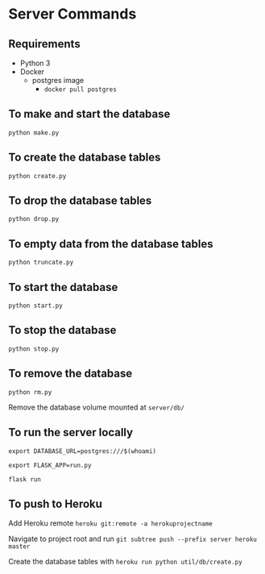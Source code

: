 # Server Commands

## Requirements

* Python 3
* Docker
  * postgres image
    * `docker pull postgres`

## To make and start the database

`python make.py`

## To create the database tables

`python create.py`

## To drop the database tables

`python drop.py`

## To empty data from the database tables

`python truncate.py`

## To start the database

`python start.py`

## To stop the database

`python stop.py`

## To remove the database

`python rm.py`

Remove the database volume mounted at `server/db/`

## To run the server locally

`export DATABASE_URL=postgres:///$(whoami)`

`export FLASK_APP=run.py`

`flask run`

## To push to Heroku

Add Heroku remote `heroku git:remote -a herokuprojectname`

Navigate to project root and run `git subtree push --prefix server heroku master`

Create the database tables with `heroku run python util/db/create.py`
